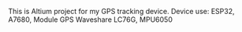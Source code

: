 This is Altium project for my GPS tracking device.
Device use: ESP32, A7680, Module GPS Waveshare LC76G, MPU6050
